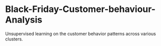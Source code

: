 # Black-Friday-Customer-behaviour-Analysis
Unsupervised learning on the customer behavior patterns across various clusters.
